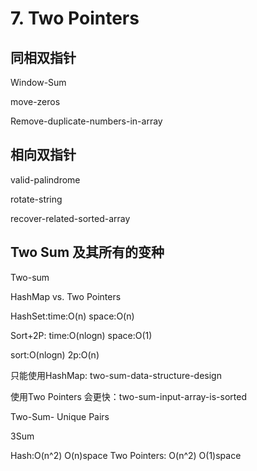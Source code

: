 
# 7. Two Pointers

## 同相双指针

Window-Sum

move-zeros

Remove-duplicate-numbers-in-array

## 相向双指针

valid-palindrome

rotate-string

recover-related-sorted-array

## Two Sum 及其所有的变种
Two-sum

HashMap vs. Two Pointers

HashSet:time:O(n) space:O(n)

Sort+2P: time:O(nlogn)  space:O(1)

sort:O(nlogn)
2p:O(n)

只能使用HashMap: two-sum-data-structure-design

使用Two Pointers 会更快：two-sum-input-array-is-sorted

Two-Sum- Unique Pairs

3Sum 

Hash:O(n^2) O(n)space
Two Pointers: O(n^2) O(1)space

